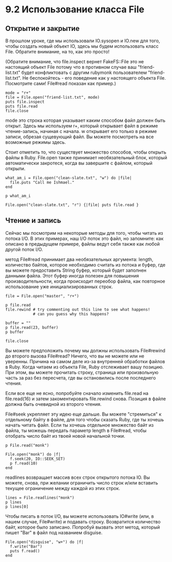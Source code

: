 ﻿# 9.2 Использование класса File #

## Открытие и закрытие ##

В прошлом уроке, где мы использовали IO.sysopen и IO.new для того, чтобы создать новый объект IO, здесь мы будем использовать класс File. Обратите внимание, на то, как это просто!

(Обратите внимание, что file.inspect вернет FakeFS::File это не настоящий объект File потому что в противном случае ваш "friend-list.txt" будет конфликтовать с другим rubymonk пользователем "friend-list.txt". Не беспокойтесь - его поведение как у настоящего объекта File. Посмотрите сами! File#read показан как пример.)

	mode = "r+"
	file = File.open("friend-list.txt", mode)
	puts file.inspect
	puts file.read
	file.close


mode это строка которая указывает каким способом файл должен быть открыт. Здесь мы используем r+, который открывает файл в режиме чтение-запись, начиная с начала. w открывает его только в режиме записи, обрезая сущевующий файл. Вы можете посмотреть на все возможные режимы здесь.

Стоит отметить то, что существует множество способов, чтобы открыть файлы в Ruby. File.open также принимает необязательный блок, который автоматически закротеся, когда вы завершите с файлом, который открыли.

	what_am_i = File.open("clean-slate.txt", "w") do |file|
	  file.puts "Call me Ishmael."
	end

	p what_am_i

	File.open("clean-slate.txt", "r") {|file| puts file.read }


## Чтение и запись ##

Сейчас мы посмотрим на некоторые методы для того, чтобы читать из потока I/O. В этих примерах, наш I/O поток это файл, но запомните: как описано в предыдущем примере, файлы ведут себя также как любой другой поток I/O.

метод File#read принимает два необязательных аргумента: length, количество байтов, которое необходимо считать из потока и буфер, где вы можете предоставить String буфер, который будет заполнен данными файла. Этот буфер иногда полезен для повышения производительности, когда происходит переобор файла, как повторное использование уже инициализированных строк.

	file = File.open("master", "r+")

	p file.read
	file.rewind # try commenting out this line to see what happens!
        	    # can you guess why this happens?

	buffer = ""
	p file.read(23, buffer)
	p buffer

	file.close


Вы можете предположить почему мы должны использовать File#rewind до второго вызова File#read? Ничего, что вы не можете или не уверенны. Причина на самом деле из-за внутренней обработки файлов в Ruby. Когда читаем из объекта File, Ruby отслеживает вашу позицию. При этом, вы можете прочитать строку, страница или произвольную часть за раз без пересчета, где вы остановились после последнего чтения.

Если все еще не ясно, попробуйте сначало изменить file.read на file.read(16) и затем закоментировать file.rewind снова. Позиция в файле должна быть очевидной из второго чтения.

File#seek укрепляет эту идею еще дальше. Вы можете "стремиться" к отдельному байту в файле, для того чтобы сказать Ruby, где ты хочешь начать читать файл. Если ты хочешь отдельное множество байт из файла, ты можешь передать параметр length в File#read, чтобы отобрать число байт из твоей новой начальной точки.

	p File.read("monk")

	File.open("monk") do |f|
  	  f.seek(20, IO::SEEK_SET)
  	  p f.read(10)
	end

readlines возвращает массив всех строк открытого потока IO. Вы можете, снова, при желании ограничить число строк и/или вставить текущее ограничение между каждой из этих строк.

	lines = File.readlines("monk")
	p lines
	p lines[0]


Чтобы писать в поток I/O, вы можете использовать IO#write (или, в нашем случае, File#write) и подавать строку. Возвратится количество байт, которое было записано. Попробуй вызвать этот метод, который пишет "Bar" в файл под названием disguise.

	File.open("disguise", "w+") do |f|
	  f.write("Bar")
	  puts f.read()
	end


